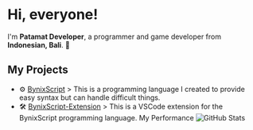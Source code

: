 # Hi, everyone!
I'm **Patamat Developer**, a programmer and game developer from **Indonesian, Bali**. 👏

## My Projects
- ⚙ [BynixScript](https://www.github.com/UngGas-Studio/BynixScript) > This is a programming language I created to provide easy syntax but can handle difficult things.
- 🛠 [BynixScript-Extension](https://www.github.com/UngGas-Studio/BynixScript-Extension) > This is a VSCode extension for the BynixScript programming language.
My Performance
![GitHub Stats](https://github-readme-stats.vercel.app/api?username=Claycuy&show_icons=true)
<!---
claycuy/claycuy is a ✨ special ✨ repository because its `README.md` (this file) appears on your GitHub profile.
You can click the Preview link to take a look at your changes.
--->
